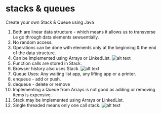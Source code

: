 # stacks & queues
Create your own Stack & Queue using Java

1. Both are linear data structure - which means it allows us to transverse i.e go through data elements sewuentially.
2. No random access.
3. Operations can be done with elements only at the beginning & the end of the data structure.
4. Can be implemented using Arrays or LinkedList.
![alt text](https://github.com/PS00161093/stack-queue/blob/main/images/stack.jpg?raw=true)
5. Function calls are stored in Stack.
6. Browser history also uses Stack.
![alt text](https://github.com/PS00161093/stack-queue/blob/main/images/queue.jpg?raw=true)
7. Queue Uses: Any waiting list app, any lifting app or a printer.
8. enqueue - add or push.
9. dequeue - delete or remove
10. Implementing a Queue from Arrays is not good as adding or removing items is expensive.
11. Stack may be implemented using Arrays or LinkedList.
12. Single threaded means only one call stack.
![alt text](https://github.com/PS00161093/stack-queue/blob/main/images/js-runtime.jpg?raw=true)

